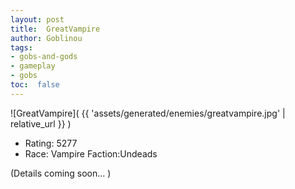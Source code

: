 ```yaml
---
layout: post
title:  GreatVampire
author: Goblinou
tags:
- gobs-and-gods
- gameplay
- gobs
toc:  false
---
```


![GreatVampire]( {{ 'assets/generated/enemies/greatvampire.jpg' | relative_url }} )
- Rating: 5277
- Race: Vampire  Faction:Undeads

(Details coming soon... )